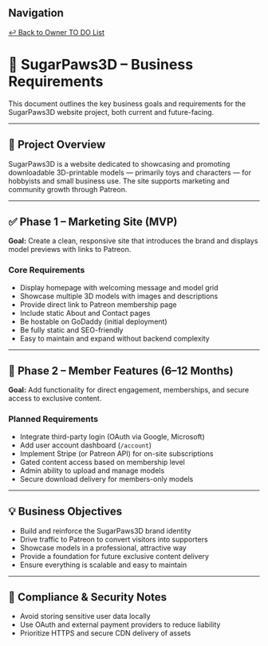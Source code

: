 ## Navigation
[↩️ Back to Owner TO DO List](./owner_todo.md)
# 📌 SugarPaws3D – Business Requirements

This document outlines the key business goals and requirements for the SugarPaws3D website project, both current and future-facing.

---

## 🎯 Project Overview

SugarPaws3D is a website dedicated to showcasing and promoting downloadable 3D-printable models — primarily toys and characters — for hobbyists and small business use. The site supports marketing and community growth through Patreon.

---

## ✅ Phase 1 – Marketing Site (MVP)

**Goal:** Create a clean, responsive site that introduces the brand and displays model previews with links to Patreon.

### Core Requirements

- Display homepage with welcoming message and model grid
- Showcase multiple 3D models with images and descriptions
- Provide direct link to Patreon membership page
- Include static About and Contact pages
- Be hostable on GoDaddy (initial deployment)
- Be fully static and SEO-friendly
- Easy to maintain and expand without backend complexity

---

## 🚀 Phase 2 – Member Features (6–12 Months)

**Goal:** Add functionality for direct engagement, memberships, and secure access to exclusive content.

### Planned Requirements

- Integrate third-party login (OAuth via Google, Microsoft)
- Add user account dashboard (`/account`)
- Implement Stripe (or Patreon API) for on-site subscriptions
- Gated content access based on membership level
- Admin ability to upload and manage models
- Secure download delivery for members-only models

---

## 💡 Business Objectives

- Build and reinforce the SugarPaws3D brand identity
- Drive traffic to Patreon to convert visitors into supporters
- Showcase models in a professional, attractive way
- Provide a foundation for future exclusive content delivery
- Ensure everything is scalable and easy to maintain

---

## 🔐 Compliance & Security Notes

- Avoid storing sensitive user data locally
- Use OAuth and external payment providers to reduce liability
- Prioritize HTTPS and secure CDN delivery of assets

